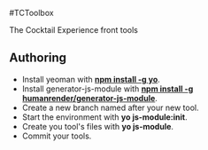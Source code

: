 #TCToolbox

The Cocktail Experience front tools

## Authoring

- Install yeoman with **[npm install -g yo](http://yeoman.io/)**.
- Install generator-js-module with **[npm install -g humanrender/generator-js-module](https://github.com/humanrender/generator-js-module)**.
- Create a new branch named after your new tool.
- Start the environment with **yo js-module:init**.
- Create you tool's files with **yo js-module**.
- Commit your tools.